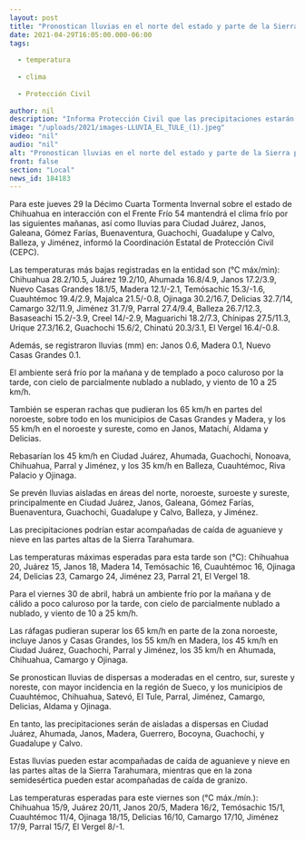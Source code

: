 ```yaml
---
layout: post
title: "Pronostican lluvias en el norte del estado y parte de la Sierra para este jueves"
date: 2021-04-29T16:05:00.000-06:00
tags:
  
  - temperatura
  
  - clima
  
  - Protección Civil
  
author: nil
description: "Informa Protección Civil que las precipitaciones estarán en Ciudad Juárez, Janos, Galeana, Gómez Farías, Buenaventura, Guachochi, Guadalupe y Calvo, y Balleza; podrían estar acompañadas de caída de aguanieve y nieve en las partes altas de la Sierra Tarahumara"
image: "/uploads/2021/images-LLUVIA_EL_TULE_(1).jpeg"
video: "nil"
audio: "nil"
alt: "Pronostican lluvias en el norte del estado y parte de la Sierra para este jueves"
front: false
section: "Local"
news_id: 184183
---
```


Para este jueves 29 la Décimo Cuarta Tormenta Invernal sobre el estado de Chihuahua en interacción con el Frente Frío 54 mantendrá el clima frío por las siguientes mañanas, así como lluvias para Ciudad Juárez, Janos, Galeana, Gómez Farías, Buenaventura, Guachochi, Guadalupe y Calvo, Balleza, y Jiménez, informó la Coordinación Estatal de Protección Civil (CEPC).

 

Las temperaturas más bajas registradas en la entidad son (°C máx/min): Chihuahua 28.2/10.5, Juárez 19.2/10, Ahumada 16.8/4.9, Janos 17.2/3.9, Nuevo Casas Grandes 18.1/5, Madera 12.1/-2.1, Temósachic 15.3/-1.6, Cuauhtémoc 19.4/2.9, Majalca 21.5/-0.8, Ojinaga 30.2/16.7, Delicias 32.7/14, Camargo 32/11.9, Jiménez 31.7/9, Parral 27.4/9.4, Balleza 26.7/12.3, Basaseachi 15.2/-3.9, Creel 14/-2.9, Maguarichi 18.2/7.3, Chínipas 27.5/11.3, Urique 27.3/16.2, Guachochi 15.6/2, Chinatú 20.3/3.1, El Vergel 16.4/-0.8.

 

Además, se registraron lluvias (mm) en: Janos 0.6, Madera 0.1, Nuevo Casas Grandes 0.1.

 

El ambiente será frío por la mañana y de templado a poco caluroso por la tarde, con cielo de parcialmente nublado a nublado, y viento de 10 a 25 km/h.

 

También se esperan rachas que pudieran los 65 km/h en partes del noroeste, sobre todo en los municipios de Casas Grandes y Madera, y los 55 km/h en el noroeste y sureste, como en Janos, Matachí, Aldama y Delicias.

 

Rebasarían los 45 km/h en Ciudad Juárez, Ahumada, Guachochi, Nonoava, Chihuahua, Parral y Jiménez, y los 35 km/h en Balleza, Cuauhtémoc, Riva Palacio y Ojinaga.

 

Se prevén lluvias aisladas en áreas del norte, noroeste, suroeste y sureste, principalmente en Ciudad Juárez, Janos, Galeana, Gómez Farías, Buenaventura, Guachochi, Guadalupe y Calvo, Balleza, y Jiménez.

 

Las precipitaciones podrían estar acompañadas de caída de aguanieve y nieve en las partes altas de la Sierra Tarahumara.

 

Las temperaturas máximas esperadas para esta tarde son (°C): Chihuahua 20, Juárez 15, Janos 18, Madera 14, Temósachic 16, Cuauhtémoc 16, Ojinaga 24, Delicias 23, Camargo 24, Jiménez 23, Parral 21, El Vergel 18.

 

Para el viernes 30 de abril, habrá un ambiente frío por la mañana y de cálido a poco caluroso por la tarde, con cielo de parcialmente nublado a nublado, y viento de 10 a 25 km/h.

 

Las ráfagas pudieran superar los 65 km/h en parte de la zona noroeste, incluye Janos y Casas Grandes, los 55 km/h en Madera, los 45 km/h en Ciudad Juárez, Guachochi, Parral y Jiménez, los 35 km/h en Ahumada, Chihuahua, Camargo y Ojinaga.

 

Se pronostican lluvias de dispersas a moderadas en el centro, sur, sureste y noreste, con mayor incidencia en la región de Sueco, y los municipios de Cuauhtémoc, Chihuahua, Satevó, El Tule, Parral, Jiménez, Camargo, Delicias, Aldama y Ojinaga.

 

En tanto, las precipitaciones serán de aisladas a dispersas en Ciudad Juárez, Ahumada, Janos, Madera, Guerrero, Bocoyna, Guachochi, y Guadalupe y Calvo.

 

Estas lluvias pueden estar acompañadas de caída de aguanieve y nieve en las partes altas de la Sierra Tarahumara, mientras que en la zona semidesértica pueden estar acompañadas de caída de granizo.

 

Las temperaturas esperadas para este viernes son (°C máx./mín.): Chihuahua 15/9, Juárez 20/11, Janos 20/5, Madera 16/2, Temósachic 15/1, Cuauhtémoc 11/4, Ojinaga 18/15, Delicias 16/10, Camargo 17/10, Jiménez 17/9, Parral 15/7, El Vergel 8/-1.
